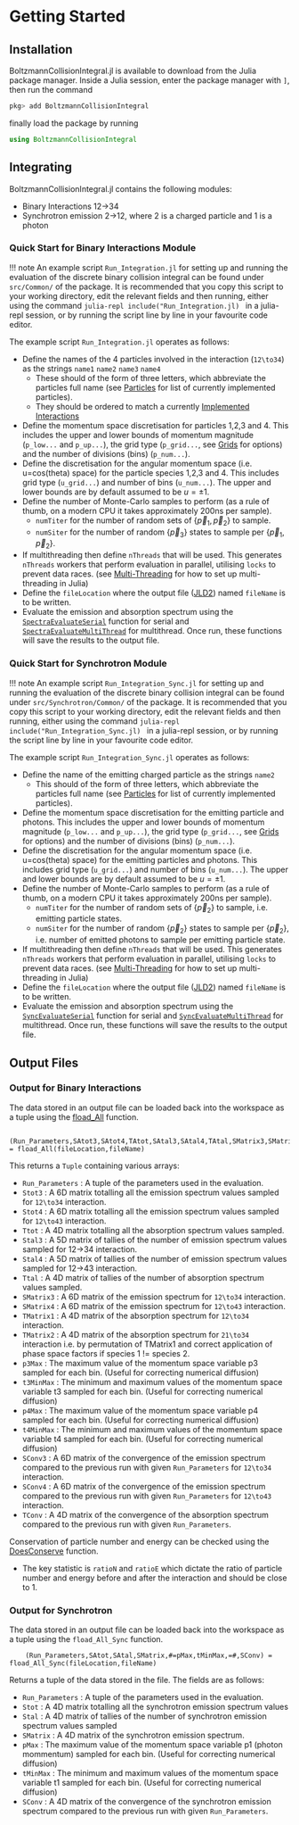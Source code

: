 # Getting Started

## Installation 
BoltzmannCollisionIntegral.jl is available to download from the Julia package manager. Inside a Julia session, enter the package manager with `]`, then run the command

```julia
pkg> add BoltzmannCollisionIntegral
```
finally load the package by running

```julia
using BoltzmannCollisionIntegral
```

## Integrating 
BoltzmannCollisionIntegral.jl contains the following modules:
- Binary Interactions 12->34
- Synchrotron emission 2->12, where 2 is a charged particle and 1 is a photon   

### Quick Start for Binary Interactions Module

!!! note
    An example script `Run_Integration.jl` for setting up and running the evaluation of the discrete binary collision integral can be found under `src/Common/` of the package. It is recommended that you copy this script to your working directory, edit the relevant fields and then running, either using the command 
    ```julia-repl
    include("Run_Integration.jl)
    ```
    in a julia-repl session, or by running the script line by line in your favourite code editor.

The example script `Run_Integration.jl` operates as follows:
- Define the names of the 4 particles involved in the interaction (``12\to34``) as the strings `name1` `name2` `name3` `name4`
    - These should of the form of three letters, which abbreviate the particles full name (see [Particles](@ref) for list of currently implemented particles).
    - They should be ordered to match a currently [Implemented Interactions](@ref)
- Define the momentum space discretisation for particles 1,2,3 and 4. This includes the upper and lower bounds of momentum magnitude (`p_low...` and `p_up...`), the grid type (`p_grid...`, see [Grids](@ref) for options) and the number of divisions (bins) (`p_num...`).
- Define the discretisation for the angular momentum space (i.e. u=cos(theta) space) for the particle species 1,2,3 and 4. This includes grid type (`u_grid...`) and number of bins (`u_num...`). The upper and lower bounds are by default assumed to be $u=\pm1$. 
- Define the number of Monte-Carlo samples to perform (as a rule of thumb, on a modern CPU it takes approximately 200ns per sample).
    - `numTiter` for the number of random sets of $\{\vec{p}_1,\vec{p}_2\}$ to sample. 
    - `numSiter` for the number of random $\{\vec{p}_3\}$ states to sample per $\{\vec{p}_1,\vec{p}_2\}$.
- If multithreading then define `nThreads` that will be used. This generates `nThreads` workers that perform evaluation in parallel, utilising `locks` to prevent data races. (see [Multi-Threading](https://docs.julialang.org/en/v1/manual/multi-threading/) for how to set up multi-threading in Julia)
- Define the `fileLocation` where the output file ([JLD2](https://github.com/JuliaIO/JLD2.jl)) named `fileName` is to be written.
- Evaluate the emission and absorption spectrum using the [`SpectraEvaluateSerial`](@ref) function for serial and [`SpectraEvaluateMultiThread`](@ref) for multithread. Once run, these functions will save the results to the output file.

### Quick Start for Synchrotron Module

!!! note
    An example script `Run_Integration_Sync.jl` for setting up and running the evaluation of the discrete binary collision integral can be found under `src/Synchrotron/Common/` of the package. It is recommended that you copy this script to your working directory, edit the relevant fields and then running, either using the command 
    ```julia-repl
    include("Run_Integration_Sync.jl)
    ```
    in a julia-repl session, or by running the script line by line in your favourite code editor.

The example script `Run_Integration_Sync.jl` operates as follows:
- Define the name of the emitting charged particle as the strings `name2`
    - This should of the form of three letters, which abbreviate the particles full name (see [Particles](@ref) for list of currently implemented particles).
- Define the momentum space discretisation for the emitting particle and photons. This includes the upper and lower bounds of momentum magnitude (`p_low...` and `p_up...`), the grid type (`p_grid...`, see [Grids](@ref) for options) and the number of divisions (bins) (`p_num...`).
- Define the discretisation for the angular momentum space (i.e. u=cos(theta) space) for the emitting particles and photons. This includes grid type (`u_grid...`) and number of bins (`u_num...`). The upper and lower bounds are by default assumed to be $u=\pm1$.
- Define the number of Monte-Carlo samples to perform (as a rule of thumb, on a modern CPU it takes approximately 200ns per sample).
    - `numTiter` for the number of random sets of $\{\vec{p}_2\}$ to sample, i.e. emitting particle states. 
    - `numSiter` for the number of random $\{\vec{p}_2\}$ states to sample per $\{\vec{p}_2\}$, i.e. number of emitted photons to sample per emitting particle state.
- If multithreading then define `nThreads` that will be used. This generates `nThreads` workers that perform evaluation in parallel, utilising `locks` to prevent data races. (see [Multi-Threading](https://docs.julialang.org/en/v1/manual/multi-threading/) for how to set up multi-threading in Julia)
- Define the `fileLocation` where the output file ([JLD2](https://github.com/JuliaIO/JLD2.jl)) named `fileName` is to be written.
- Evaluate the emission and absorption spectrum using the [`SyncEvaluateSerial`](@ref) function for serial and [`SyncEvaluateMultiThread`](@ref) for multithread. Once run, these functions will save the results to the output file.


## Output Files

### Output for Binary Interactions
The data stored in an output file can be loaded back into the workspace as a tuple using the [fload_All](@ref) function.
        
```julia-repl
    (Run_Parameters,SAtot3,SAtot4,TAtot,SAtal3,SAtal4,TAtal,SMatrix3,SMatrix4,TMatrix1,TMatrix2,p3Max,p4Max,t3MinMax,t4MinMax,SConv3,SConv4,TConv) = fload_All(fileLocation,fileName)
```

This returns a `Tuple` containing various arrays:
- `Run_Parameters` : A tuple of the parameters used in the evaluation.
- `Stot3` : A 6D matrix totalling all the emission spectrum values sampled for ``12\to34`` interaction.
- `Stot4` : A 6D matrix totalling all the emission spectrum values sampled for ``12\to43`` interaction.
- `Ttot` : A 4D matrix totalling all the absorption spectrum values sampled.
- `Stal3` : A 5D matrix of tallies of the number of emission spectrum values sampled for 12->34 interaction.
- `Stal4` : A 5D matrix of tallies of the number of emission spectrum values sampled for 12->43 interaction.
- `Ttal` : A 4D matrix of tallies of the number of absorption spectrum values sampled.
- `SMatrix3` : A 6D matrix of the emission spectrum for ``12\to34`` interaction.
- `SMatrix4` : A 6D matrix of the emission spectrum for ``12\to43`` interaction.
- `TMatrix1` : A 4D matrix of the absorption spectrum for ``12\to34`` interaction.
- `TMatrix2` : A 4D matrix of the absorption spectrum for ``21\to34`` interaction i.e. by permutation of TMatrix1 and correct application of phase space factors if species 1 != species 2.
- `p3Max` : The maximum value of the momentum space variable p3 sampled for each bin. (Useful for correcting numerical diffusion)
- `t3MinMax` : The minimum and maximum values of the momentum space variable t3 sampled for each bin. (Useful for correcting numerical diffusion)
- `p4Max` : The maximum value of the momentum space variable p4 sampled for each bin. (Useful for correcting numerical diffusion)
- `t4MinMax` : The minimum and maximum values of the momentum space variable t4 sampled for each bin. (Useful for correcting numerical diffusion)
- `SConv3` : A 6D matrix of the convergence of the emission spectrum compared to the previous run with given `Run_Parameters` for ``12\to34`` interaction.
- `SConv4` : A 6D matrix of the convergence of the emission spectrum compared to the previous run with given `Run_Parameters` for ``12\to43`` interaction.
- `TConv` : A 4D matrix of the convergence of the absorption spectrum compared to the previous run with given `Run_Parameters`.

Conservation of particle number and energy can be checked using the [DoesConserve](@ref) function.
- The key statistic is `ratioN` and `ratioE` which dictate the ratio of particle number and energy before and after the interaction and should be close to 1.

### Output for Synchrotron
The data stored in an output file can be loaded back into the workspace as a tuple using the `fload_All_Sync` function.
        
```julia-repl
    (Run_Parameters,SAtot,SAtal,SMatrix,#=pMax,tMinMax,=#,SConv) = fload_All_Sync(fileLocation,fileName)
```

Returns a tuple of the data stored in the file. The fields are as follows:
- `Run_Parameters` : A tuple of the parameters used in the evaluation.
- `Stot` : A 4D matrix totalling all the synchrotron emission spectrum values
- `Stal` : A 4D matrix of tallies of the number of synchrotron emission spectrum values sampled
- `SMatrix` : A 4D matrix of the synchrotron emission spectrum.
- `pMax` : The maximum value of the momentum space variable p1 (photon mommentum) sampled for each bin. (Useful for correcting numerical diffusion)
- `tMinMax` : The minimum and maximum values of the momentum space variable t1 sampled for each bin. (Useful for correcting numerical diffusion)
- `SConv` : A 4D matrix of the convergence of the synchrotron emission spectrum compared to the previous run with given `Run_Parameters`.


